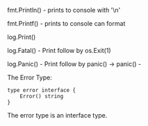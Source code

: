 fmt.Println() - prints to console with '\n'

fmt.Printf() - prints to console can format


log.Print()

log.Fatal() - Print follow by os.Exit(1)

log.Panic() - Print follow by panic() ->
    panic() - 

The Error Type:

    type error interface {
        Error() string
    }
   
   The error type is an interface type. 